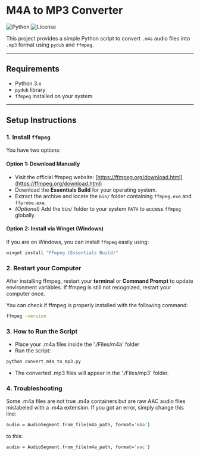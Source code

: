 # M4A to MP3 Converter

![Python](https://img.shields.io/badge/language-python-blue)
![License](https://img.shields.io/badge/license-MIT-green)

This project provides a simple Python script to convert `.m4a` audio files into `.mp3` format using `pydub` and `ffmpeg`.

---

## Requirements

- Python 3.x
- `pydub` library
- `ffmpeg` installed on your system

---

## Setup Instructions

### 1. Install `ffmpeg`

You have two options:

#### Option 1: Download Manually

- Visit the official ffmpeg website: [https://ffmpeg.org/download.html](https://ffmpeg.org/download.html)
- Download the **Essentials Build** for your operating system.
- Extract the archive and locate the `bin/` folder containing `ffmpeg.exe` and `ffprobe.exe`.
- *(Optional)* Add the `bin/` folder to your system `PATH` to access `ffmpeg` globally.

#### Option 2: Install via Winget (Windows)

If you are on Windows, you can install `ffmpeg` easily using:

```bash
winget install "FFmpeg (Essentials Build)"
```

### 2. Restart your Computer

After installing ffmpeg, restart your **terminal** or **Command Prompt** to update environment variables.
If ffmpeg is still not recognized, restart your computer once.

You can check if ffmpeg is properly installed with the following command:

```bash
ffmpeg -version
```

### 3. How to Run the Script
- Place your .m4a files inside the './Files/m4a' folder
- Run the script:

```bash
python convert_m4a_to_mp3.py
```

- The converted .mp3 files will appear in the './Files/mp3' folder.

### 4. Troubleshooting

Some .m4a files are not true .m4a containers but are raw AAC audio files mislabeled with a .m4a extension.
If you got an error, simply change this line:

```bash
audio = AudioSegment.from_file(m4a_path, format='m4a')
```
to this:

```bash
audio = AudioSegment.from_file(m4a_path, format='aac')
```

